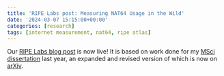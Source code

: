 ```yaml
---
title: 'RIPE Labs post: Measuring NAT64 Usage in the Wild'
date: '2024-03-07 15:15:00+00:00'
categories: [research]
tags: [internet measurement, nat64, ripe atlas]
---
```


Our [RIPE Labs blog post](https://labs.ripe.net/author/elizabeth-boswell/measuring-nat64-usage-in-the-wild/) is now live! It is based on work done for my [MSci dissertation]({{site.url}}/assets/pdf/thesis-msci-boswell.pdf) last year, an expanded and revised version of which is now on [arXiv](https://arxiv.org/abs/2402.14632).

